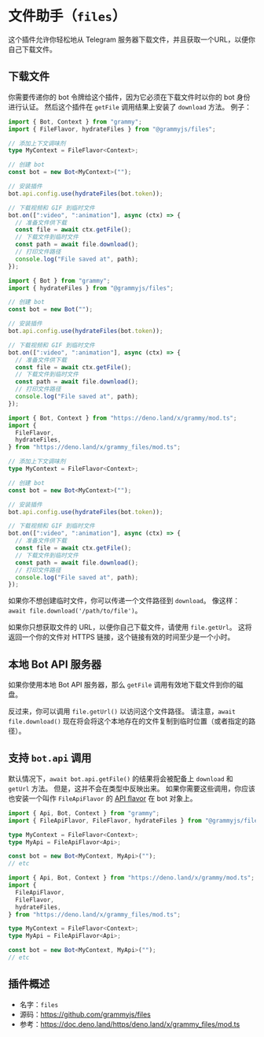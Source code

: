 # 文件助手（`files`）

这个插件允许你轻松地从 Telegram 服务器下载文件，并且获取一个URL，以便你自己下载文件。

## 下载文件

你需要传递你的 bot 令牌给这个插件，因为它必须在下载文件时以你的 bot 身份进行认证。
然后这个插件在 `getFile` 调用结果上安装了 `download` 方法。
例子：

<CodeGroup>
  <CodeGroupItem title="TS" active>

```ts
import { Bot, Context } from "grammy";
import { FileFlavor, hydrateFiles } from "@grammyjs/files";

// 添加上下文调味剂
type MyContext = FileFlavor<Context>;

// 创建 bot
const bot = new Bot<MyContext>("");

// 安装插件
bot.api.config.use(hydrateFiles(bot.token));

// 下载视频和 GIF 到临时文件
bot.on([":video", ":animation"], async (ctx) => {
  // 准备文件供下载
  const file = await ctx.getFile();
  // 下载文件到临时文件
  const path = await file.download();
  // 打印文件路径
  console.log("File saved at", path);
});
```

</CodeGroupItem>
 <CodeGroupItem title="JS">

```js
import { Bot } from "grammy";
import { hydrateFiles } from "@grammyjs/files";

// 创建 bot
const bot = new Bot("");

// 安装插件
bot.api.config.use(hydrateFiles(bot.token));

// 下载视频和 GIF 到临时文件
bot.on([":video", ":animation"], async (ctx) => {
  // 准备文件供下载
  const file = await ctx.getFile();
  // 下载文件到临时文件
  const path = await file.download();
  // 打印文件路径
  console.log("File saved at", path);
});
```

</CodeGroupItem>
 <CodeGroupItem title="Deno">

```ts
import { Bot, Context } from "https://deno.land/x/grammy/mod.ts";
import {
  FileFlavor,
  hydrateFiles,
} from "https://deno.land/x/grammy_files/mod.ts";

// 添加上下文调味剂
type MyContext = FileFlavor<Context>;

// 创建 bot
const bot = new Bot<MyContext>("");

// 安装插件
bot.api.config.use(hydrateFiles(bot.token));

// 下载视频和 GIF 到临时文件
bot.on([":video", ":animation"], async (ctx) => {
  // 准备文件供下载
  const file = await ctx.getFile();
  // 下载文件到临时文件
  const path = await file.download();
  // 打印文件路径
  console.log("File saved at", path);
});
```

</CodeGroupItem>
</CodeGroup>

如果你不想创建临时文件，你可以传递一个文件路径到 `download`。
像这样：`await file.download('/path/to/file')`。

如果你只想获取文件的 URL，以便你自己下载文件，请使用 `file.getUrl`。
这将返回一个你的文件对 HTTPS 链接，这个链接有效的时间至少是一个小时。

## 本地 Bot API 服务器

如果你使用本地 Bot API 服务器，那么 `getFile` 调用有效地下载文件到你的磁盘。

反过来，你可以调用 `file.getUrl()` 以访问这个文件路径。
请注意，`await file.download()` 现在将会将这个本地存在的文件复制到临时位置（或者指定的路径）。

## 支持 `bot.api` 调用

默认情况下，`await bot.api.getFile()` 的结果将会被配备上 `download` 和 `getUrl` 方法。
但是，这并不会在类型中反映出来。
如果你需要这些调用，你应该也安装一个叫作 `FileApiFlavor` 的 [API flavor](/advanced/transformers.html#api-flavoring) 在 bot 对象上。

<CodeGroup>
  <CodeGroupItem title="Node" active>

```ts
import { Api, Bot, Context } from "grammy";
import { FileApiFlavor, FileFlavor, hydrateFiles } from "@grammyjs/files";

type MyContext = FileFlavor<Context>;
type MyApi = FileApiFlavor<Api>;

const bot = new Bot<MyContext, MyApi>("");
// etc
```

</CodeGroupItem>
  <CodeGroupItem title="Deno">

```ts
import { Api, Bot, Context } from "https://deno.land/x/grammy/mod.ts";
import {
  FileApiFlavor,
  FileFlavor,
  hydrateFiles,
} from "https://deno.land/x/grammy_files/mod.ts";

type MyContext = FileFlavor<Context>;
type MyApi = FileApiFlavor<Api>;

const bot = new Bot<MyContext, MyApi>("");
// etc
```

</CodeGroupItem>
</CodeGroup>

## 插件概述

- 名字：`files`
- 源码：<https://github.com/grammyjs/files>
- 参考：<https://doc.deno.land/https/deno.land/x/grammy_files/mod.ts>
